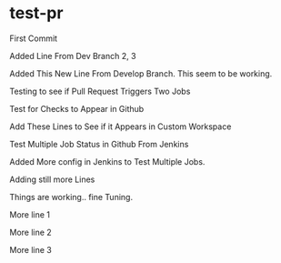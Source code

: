 # test-pr

First Commit

Added Line From Dev Branch 2, 3

Added This New Line From Develop Branch. This seem to be working.

Testing to see if Pull Request Triggers Two Jobs

Test for Checks to Appear in Github

Add These Lines to See if it Appears in Custom Workspace

Test Multiple Job Status in Github From Jenkins

Added More config in Jenkins to Test Multiple Jobs.

Adding still more Lines

Things are working.. fine Tuning.

More line 1

More line 2

More line 3 
